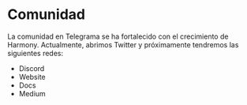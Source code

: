 # Comunidad

La comunidad en Telegrama se ha fortalecido con el crecimiento de Harmony. Actualmente, abrimos Twitter y próximamente tendremos las siguientes redes:

* Discord
* Website
* Docs
* Medium
